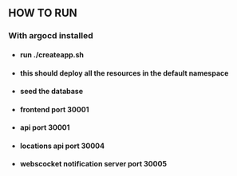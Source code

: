 ## HOW TO RUN
### With argocd installed
- #### run ./createapp.sh
- #### this should deploy all the resources in the default namespace
- #### seed the database
- #### frontend port 30001
- #### api port 30001
- #### locations api port 30004
- #### webscocket notification server port 30005
